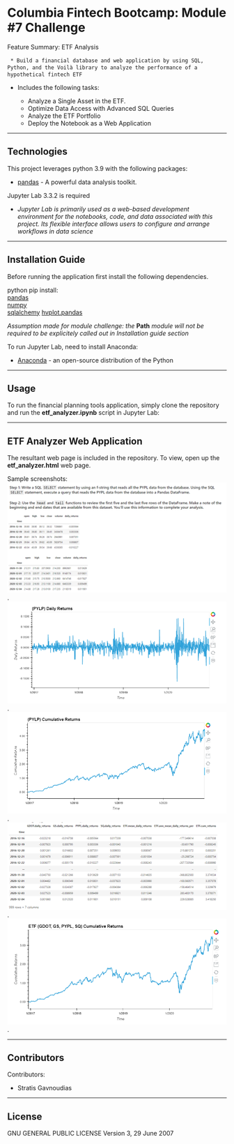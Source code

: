 # Columbia Fintech Bootcamp: Module #7 Challenge

Feature Summary: ETF Analysis

     * Build a financial database and web application by using SQL, Python, and the Voilà library to analyze the performance of a hypothetical fintech ETF

- Includes the following tasks:

    * Analyze a Single Asset in the ETF.
    * Optimize Data Access with Advanced SQL Queries
    * Analyze the ETF Portfolio
    * Deploy the Notebook as a Web Application

---

## Technologies

This project leverages python 3.9 with the following packages:
* [pandas](https://github.com/pandas-dev/pandas) - A powerful data analysis toolkit.

Jupyter Lab 3.3.2 is required

- *Jupyter Lab is primarily used as a web-based development environment for the notebooks, code, and data associated with this project.  Its flexible interface allows users to configure and arrange workflows in data science*

---

## Installation Guide

Before running the application first install the following dependencies.

python pip install: <br>
    [pandas](https://pandas.pydata.org/) <br>
    [numpy](https://numpy.org/) <br>
    [sqlalchemy](https://www.sqlalchemy.org/)
    [hvplot.pandas](https://hvplot.holoviz.org/user_guide/Introduction.html) <br>

*Assumption made for module challenge: the* **Path** *module will not be required to be explicitely called out in Installation guide section*

To run Jupyter Lab, need to install Anaconda:
* [Anaconda](https://docs.anaconda.com/anaconda/install/) - an open-source distribution of the Python
---

## Usage

To run the financial planning tools application, simply clone the repository and run the **etf_analyzer.ipynb** script in Jupyter Lab:

---

## ETF Analyzer Web Application

The resultant web page is included in the repository.  To view, open up the **etf_analyzer.html** web page.

Sample screenshots:
    ![Analyze a Single Asset in the ETF](./viola_ss_1.png "Analyze a Single Asset in the ETF").
    ![PYPL Data Returns Plot](./viola_ss_2.png "PYPL Data Returns Plot").
    ![PYPL Cumulative Returns Plot](./viola_ss_3.png "PYPL Cumulative Returns Plot").
    ![ETF DataFrame](./viola_ss_4.png "TF DataFrame").
    ![ETF Cumulative Returns Plot](./viola_ss_5.png "ETF Cumulative Returns Plot").

---

## Contributors

Contributors:
- Stratis Gavnoudias

---

## License

GNU GENERAL PUBLIC LICENSE Version 3, 29 June 2007
